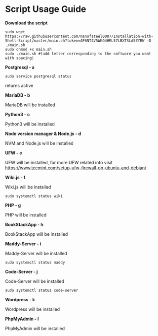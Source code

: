 # Script Usage Guide

**Download the script**

    sudo wget https://raw.githubusercontent.com/manofsteel0007/Installation-with-Shell-Script/master/main.sh?token=AP6NT4V5WKQ4HRL57LBXTSLA5ZYRW -O ./main.sh
    sudo chmod +x main.sh
    sudo ./main.sh #(add letter corresponding to the software you want with spacing)

**Postgresql - a**

    sudo service postgresql status

returns active 

**MariaDB - b**

MariaDB will be installed   

**Python3 - c**

Python3 will be installed   

**Node version manager & Node.js - d**

NVM and Node.js will be installed   

**UFW - e**

UFW will be installed, for more UFW related info visit https://www.tecmint.com/setup-ufw-firewall-on-ubuntu-and-debian/

**Wiki.js - f**

Wiki.js will be installed

    sudo systemctl status wiki

**PHP - g**

PHP will be installed   

**BookStackApp - h**

BookStackApp will be installed   

**Maddy-Server - i**

Maddy-Server will be installed   

    sudo systemctl status maddy

**Code-Server - j**

Code-Server will be installed  

    sudo systemctl status code-server

**Wordpress - k**

Wordpress will be installed

**PhpMyAdmin - l**

PhpMyAdmin will be installed